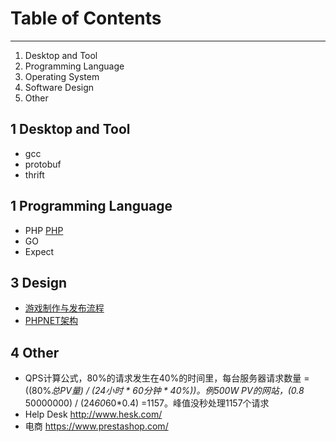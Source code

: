 # Table of Contents

---
1. Desktop and Tool
1. Programming Language
1. Operating System
1. Software Design
1. Other

## 1 Desktop and Tool
* gcc 
* protobuf
* thrift

## 1 Programming Language
* PHP [PHP](语言-PHP.md)
* GO
* Expect


## 3 Design
* [游戏制作与发布流程](设计-制作与发布流程.md)
* [PHPNET架构](设计-PHPNET架构.md)

## 4 Other
* QPS计算公式，80%的请求发生在40%的时间里，每台服务器请求数量 = ((80%*总PV量) / (24小时 * 60分钟 * 40%))。例500W PV的网站，(0.8* 50000000) / (24*60*60*0.4) =1157。峰值没秒处理1157个请求
* Help Desk http://www.hesk.com/
* 电商 https://www.prestashop.com/


